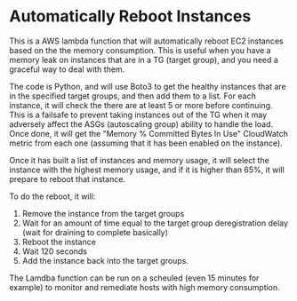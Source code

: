 # Automatically Reboot Instances
This is a AWS lambda function that will automatically reboot EC2 instances based on the the memory consumption. This is useful when you have a memory leak on instances that are in a TG (target group), and you need a graceful way to deal with them.

The code is Python, and will use Boto3 to get the healthy instances that are in the specified target groups, and then add them to a list. For each instance, it will check the there are at least 5 or more before continuing. This is a failsafe to prevent taking instances out of the TG when it may adversely affect the ASGs (autoscaling group) ability to handle the load. Once done, it will get the "Memory % Committed Bytes In Use" CloudWatch metric from each one (assuming that it has been enabled on the instance).

Once it has built a list of instances and memory usage, it will select the instance with the highest memory usage, and if it is higher than 65%, it will prepare to reboot that instance.

To do the reboot, it will:

1) Remove the instance from the target groups
2) Wait for an amount of time equal to the target group deregistration delay (wait for draining to complete basically)
3) Reboot the instance
3) Wait 120 seconds
4) Add the instance back into the target groups.

The Lamdba function can be run on a scheuled (even 15 minutes for example) to monitor and remediate hosts with high memory consumption.
